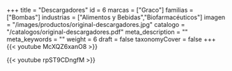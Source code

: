 +++
title = "Descargadores"
id = 6
marcas = ["Graco"]
familias = ["Bombas"]
industrias = ["Alimentos y Bebidas","Biofarmacéuticos"]
imagen = "/images/productos/original-descargadores.jpg"
catalogo = "/catalogos/original-descargadores.pdf"
meta_description = ""
meta_keywords = ""
weight = 6
draft = false
taxonomyCover = false
+++
{{< youtube McXQZ6xanO8 >}}

{{< youtube rpST9CDngfM >}}